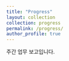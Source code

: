 ```yaml
---
title: "Progress"
layout: collection
collection: progress
permalink: /progress/
author_profile: true
---
```


주간 업무 보고입니다.
